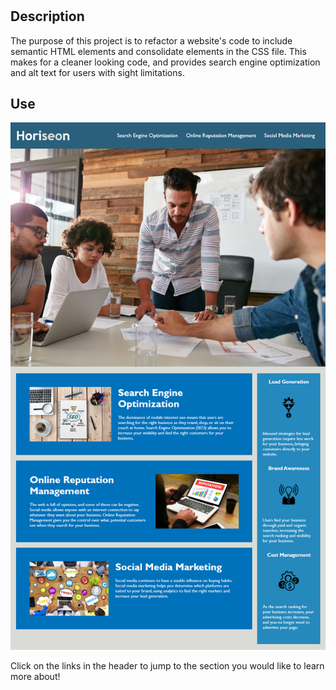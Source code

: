 # <Module-1-challenge>

## Description

The purpose of this project is to refactor a website's code to include semantic HTML elements and consolidate elements in the CSS file. This makes for a cleaner looking code, and provides search engine optimization and alt text for users with sight limitations.



## Use

![image of completed website](assets/images/01-website.jpeg)

Click on the links in the header to jump to the section you would like to learn more about!



